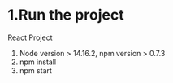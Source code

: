 # 1.Run the project

React Project
1. Node version > 14.16.2, npm version > 0.7.3
2. npm install
3. npm start